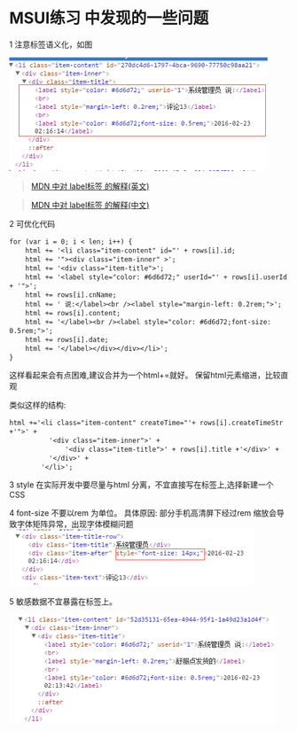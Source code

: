 # MSUI练习 中发现的一些问题
1 注意标签语义化，如图

![语义化标签](semantics.png)

> [MDN 中对 label标签 的解释(英文)](https://developer.mozilla.org/en-US/docs/Web/HTML/Element/label)

> [MDN 中对 label标签 的解释(中文)](https://developer.mozilla.org/en-US/docs/Web/HTML/Element/label)

2 可优化代码
```
for (var i = 0; i < len; i++) {
    html += '<li class="item-content" id="' + rows[i].id;
    html += '"><div class="item-inner" >';
    html += '<div class="item-title">';
    html += '<label style="color: #6d6d72;" userId="' + rows[i].userId + '">';
    html += rows[i].cnName;
    html += ' 说:</label><br /><label style="margin-left: 0.2rem;">';
    html += rows[i].content;
    html += '</label><br /><label style="color: #6d6d72;font-size: 0.5rem;">';
    html += rows[i].date;
    html += '</label></div></div></li>';
}
```

 这样看起来会有点困难,建议合并为一个html+=就好。
 保留html元素缩进，比较直观

 类似这样的结构:
 ```
 html +='<li class="item-content" createTime="'+ rows[i].createTimeStr +'">' +
           '<div class="item-inner">' +
               '<div class="item-title">' + rows[i].title +'</div>' +
           '</div>' +
         '</li>';
 ```

3 style 在实际开发中要尽量与html 分离，不宜直接写在标签上,选择新建一个CSS

4 font-size 不要以rem 为单位。
   具体原因: 部分手机高清屏下经过rem 缩放会导致字体矩阵异常，出现字体模糊问题
   ![不要以rem作为font-size](fs.png)

5 敏感数据不宜暴露在标签上。

![敏感数据不宜暴露](1.png)




